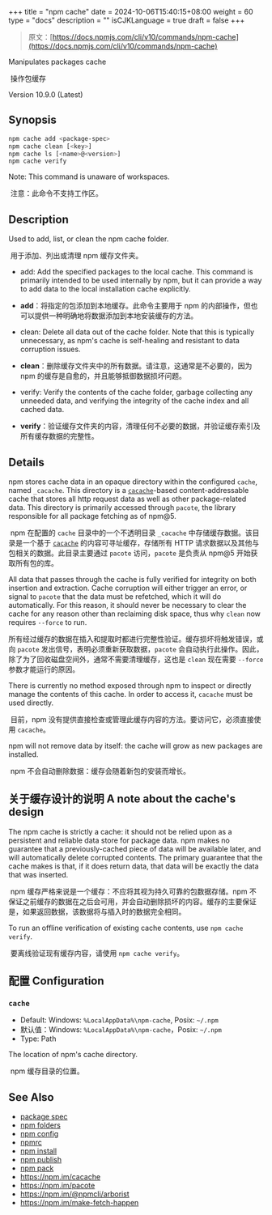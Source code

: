 +++
title = "npm cache"
date = 2024-10-06T15:40:15+08:00
weight = 60
type = "docs"
description = ""
isCJKLanguage = true
draft = false
+++

> 原文：[https://docs.npmjs.com/cli/v10/commands/npm-cache](https://docs.npmjs.com/cli/v10/commands/npm-cache)

Manipulates packages cache

​	操作包缓存

Version 10.9.0 (Latest)

## Synopsis



```bash
npm cache add <package-spec>
npm cache clean [<key>]
npm cache ls [<name>@<version>]
npm cache verify
```

Note: This command is unaware of workspaces.

​	注意：此命令不支持工作区。

## Description

Used to add, list, or clean the npm cache folder.

​	用于添加、列出或清理 npm 缓存文件夹。

- add: Add the specified packages to the local cache. This command is primarily intended to be used internally by npm, but it can provide a way to add data to the local installation cache explicitly.
- **add**：将指定的包添加到本地缓存。此命令主要用于 npm 的内部操作，但也可以提供一种明确地将数据添加到本地安装缓存的方法。

- clean: Delete all data out of the cache folder. Note that this is typically unnecessary, as npm's cache is self-healing and resistant to data corruption issues.
- **clean**：删除缓存文件夹中的所有数据。请注意，这通常是不必要的，因为 npm 的缓存是自愈的，并且能够抵御数据损坏问题。
- verify: Verify the contents of the cache folder, garbage collecting any unneeded data, and verifying the integrity of the cache index and all cached data.
- **verify**：验证缓存文件夹的内容，清理任何不必要的数据，并验证缓存索引及所有缓存数据的完整性。

## Details

npm stores cache data in an opaque directory within the configured `cache`, named `_cacache`. This directory is a [`cacache`](http://npm.im/cacache)-based content-addressable cache that stores all http request data as well as other package-related data. This directory is primarily accessed through `pacote`, the library responsible for all package fetching as of npm@5.

​	npm 在配置的 `cache` 目录中的一个不透明目录 `_cacache` 中存储缓存数据。该目录是一个基于 [`cacache`](http://npm.im/cacache) 的内容可寻址缓存，存储所有 HTTP 请求数据以及其他与包相关的数据。此目录主要通过 `pacote` 访问，`pacote` 是负责从 npm@5 开始获取所有包的库。

All data that passes through the cache is fully verified for integrity on both insertion and extraction. Cache corruption will either trigger an error, or signal to `pacote` that the data must be refetched, which it will do automatically. For this reason, it should never be necessary to clear the cache for any reason other than reclaiming disk space, thus why `clean` now requires `--force` to run.

​	所有经过缓存的数据在插入和提取时都进行完整性验证。缓存损坏将触发错误，或向 `pacote` 发出信号，表明必须重新获取数据，`pacote` 会自动执行此操作。因此，除了为了回收磁盘空间外，通常不需要清理缓存，这也是 `clean` 现在需要 `--force` 参数才能运行的原因。

There is currently no method exposed through npm to inspect or directly manage the contents of this cache. In order to access it, `cacache` must be used directly.

​	目前，npm 没有提供直接检查或管理此缓存内容的方法。要访问它，必须直接使用 `cacache`。

npm will not remove data by itself: the cache will grow as new packages are installed.

​	npm 不会自动删除数据：缓存会随着新包的安装而增长。

## 关于缓存设计的说明 A note about the cache's design

The npm cache is strictly a cache: it should not be relied upon as a persistent and reliable data store for package data. npm makes no guarantee that a previously-cached piece of data will be available later, and will automatically delete corrupted contents. The primary guarantee that the cache makes is that, if it does return data, that data will be exactly the data that was inserted.

​	npm 缓存严格来说是一个缓存：不应将其视为持久可靠的包数据存储。npm 不保证之前缓存的数据在之后会可用，并会自动删除损坏的内容。缓存的主要保证是，如果返回数据，该数据将与插入时的数据完全相同。

To run an offline verification of existing cache contents, use `npm cache verify`.

​	要离线验证现有缓存内容，请使用 `npm cache verify`。

## 配置 Configuration

### `cache`

- Default: Windows: `%LocalAppData%\npm-cache`, Posix: `~/.npm`
- 默认值：Windows: `%LocalAppData%\npm-cache`，Posix: `~/.npm`
- Type: Path

The location of npm's cache directory.

​	npm 缓存目录的位置。

## See Also

- [package spec](https://docs.npmjs.com/cli/v10/using-npm/package-spec)
- [npm folders](https://docs.npmjs.com/cli/v10/configuring-npm/folders)
- [npm config](https://docs.npmjs.com/cli/v10/commands/npm-config)
- [npmrc](https://docs.npmjs.com/cli/v10/configuring-npm/npmrc)
- [npm install](https://docs.npmjs.com/cli/v10/commands/npm-install)
- [npm publish](https://docs.npmjs.com/cli/v10/commands/npm-publish)
- [npm pack](https://docs.npmjs.com/cli/v10/commands/npm-pack)
- https://npm.im/cacache
- https://npm.im/pacote
- https://npm.im/@npmcli/arborist
- https://npm.im/make-fetch-happen